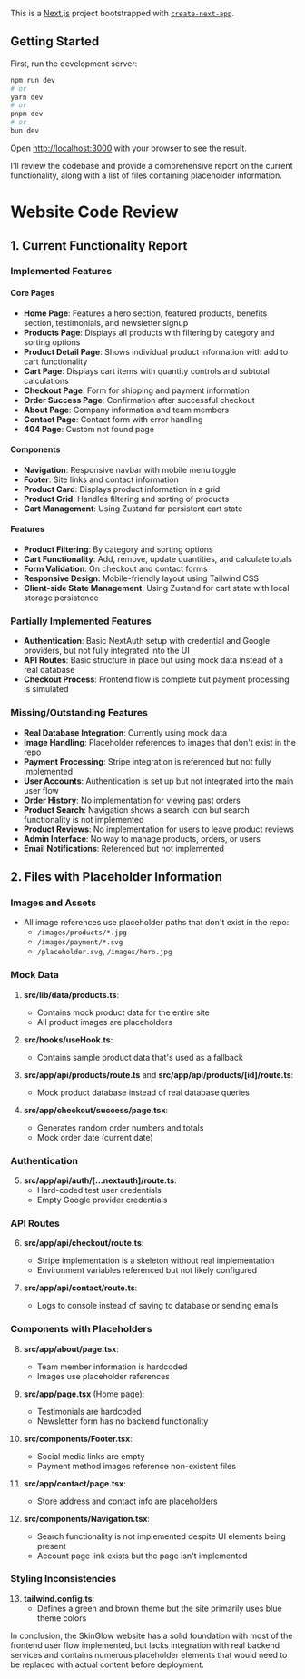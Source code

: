 This is a [Next.js](https://nextjs.org) project bootstrapped with [`create-next-app`](https://nextjs.org/docs/app/api-reference/cli/create-next-app).

## Getting Started

First, run the development server:

```bash
npm run dev
# or
yarn dev
# or
pnpm dev
# or
bun dev
```

Open [http://localhost:3000](http://localhost:3000) with your browser to see the result.

I'll review the codebase and provide a comprehensive report on the current functionality, along with a list of files containing placeholder information.

# Website Code Review

## 1. Current Functionality Report

### Implemented Features

#### Core Pages
- **Home Page**: Features a hero section, featured products, benefits section, testimonials, and newsletter signup
- **Products Page**: Displays all products with filtering by category and sorting options
- **Product Detail Page**: Shows individual product information with add to cart functionality
- **Cart Page**: Displays cart items with quantity controls and subtotal calculations
- **Checkout Page**: Form for shipping and payment information
- **Order Success Page**: Confirmation after successful checkout
- **About Page**: Company information and team members
- **Contact Page**: Contact form with error handling
- **404 Page**: Custom not found page

#### Components
- **Navigation**: Responsive navbar with mobile menu toggle
- **Footer**: Site links and contact information
- **Product Card**: Displays product information in a grid
- **Product Grid**: Handles filtering and sorting of products
- **Cart Management**: Using Zustand for persistent cart state

#### Features
- **Product Filtering**: By category and sorting options
- **Cart Functionality**: Add, remove, update quantities, and calculate totals
- **Form Validation**: On checkout and contact forms
- **Responsive Design**: Mobile-friendly layout using Tailwind CSS
- **Client-side State Management**: Using Zustand for cart state with local storage persistence

### Partially Implemented Features

- **Authentication**: Basic NextAuth setup with credential and Google providers, but not fully integrated into the UI
- **API Routes**: Basic structure in place but using mock data instead of a real database
- **Checkout Process**: Frontend flow is complete but payment processing is simulated

### Missing/Outstanding Features

- **Real Database Integration**: Currently using mock data
- **Image Handling**: Placeholder references to images that don't exist in the repo
- **Payment Processing**: Stripe integration is referenced but not fully implemented
- **User Accounts**: Authentication is set up but not integrated into the main user flow
- **Order History**: No implementation for viewing past orders
- **Product Search**: Navigation shows a search icon but search functionality is not implemented
- **Product Reviews**: No implementation for users to leave product reviews
- **Admin Interface**: No way to manage products, orders, or users
- **Email Notifications**: Referenced but not implemented

## 2. Files with Placeholder Information

### Images and Assets
- All image references use placeholder paths that don't exist in the repo:
  - `/images/products/*.jpg`
  - `/images/payment/*.svg`
  - `/placeholder.svg`, `/images/hero.jpg`

### Mock Data
1. **src/lib/data/products.ts**: 
   - Contains mock product data for the entire site
   - All product images are placeholders

2. **src/hooks/useHook.ts**:
   - Contains sample product data that's used as a fallback

3. **src/app/api/products/route.ts** and **src/app/api/products/[id]/route.ts**:
   - Mock product database instead of real database queries

4. **src/app/checkout/success/page.tsx**:
   - Generates random order numbers and totals
   - Mock order date (current date)

### Authentication
5. **src/app/api/auth/[...nextauth]/route.ts**:
   - Hard-coded test user credentials
   - Empty Google provider credentials

### API Routes
6. **src/app/api/checkout/route.ts**:
   - Stripe implementation is a skeleton without real implementation
   - Environment variables referenced but not likely configured

7. **src/app/api/contact/route.ts**:
   - Logs to console instead of saving to database or sending emails

### Components with Placeholders
8. **src/app/about/page.tsx**:
   - Team member information is hardcoded
   - Images use placeholder references

9. **src/app/page.tsx** (Home page):
   - Testimonials are hardcoded
   - Newsletter form has no backend functionality

10. **src/components/Footer.tsx**:
    - Social media links are empty
    - Payment method images reference non-existent files

11. **src/app/contact/page.tsx**:
    - Store address and contact info are placeholders

12. **src/components/Navigation.tsx**:
    - Search functionality is not implemented despite UI elements being present
    - Account page link exists but the page isn't implemented

### Styling Inconsistencies
13. **tailwind.config.ts**:
    - Defines a green and brown theme but the site primarily uses blue theme colors

In conclusion, the SkinGlow website has a solid foundation with most of the frontend user flow implemented, but lacks integration with real backend services and contains numerous placeholder elements that would need to be replaced with actual content before deployment.